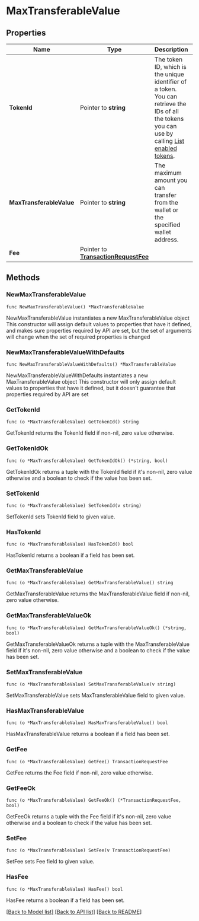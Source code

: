 # MaxTransferableValue

## Properties

Name | Type | Description | Notes
------------ | ------------- | ------------- | -------------
**TokenId** | Pointer to **string** | The token ID, which is the unique identifier of a token. You can retrieve the IDs of all the tokens you can use by calling [List enabled tokens](/v2/api-references/wallets/list-enabled-tokens). | [optional] 
**MaxTransferableValue** | Pointer to **string** | The maximum amount you can transfer from the wallet or the specified wallet address. | [optional] 
**Fee** | Pointer to [**TransactionRequestFee**](TransactionRequestFee.md) |  | [optional] 

## Methods

### NewMaxTransferableValue

`func NewMaxTransferableValue() *MaxTransferableValue`

NewMaxTransferableValue instantiates a new MaxTransferableValue object
This constructor will assign default values to properties that have it defined,
and makes sure properties required by API are set, but the set of arguments
will change when the set of required properties is changed

### NewMaxTransferableValueWithDefaults

`func NewMaxTransferableValueWithDefaults() *MaxTransferableValue`

NewMaxTransferableValueWithDefaults instantiates a new MaxTransferableValue object
This constructor will only assign default values to properties that have it defined,
but it doesn't guarantee that properties required by API are set

### GetTokenId

`func (o *MaxTransferableValue) GetTokenId() string`

GetTokenId returns the TokenId field if non-nil, zero value otherwise.

### GetTokenIdOk

`func (o *MaxTransferableValue) GetTokenIdOk() (*string, bool)`

GetTokenIdOk returns a tuple with the TokenId field if it's non-nil, zero value otherwise
and a boolean to check if the value has been set.

### SetTokenId

`func (o *MaxTransferableValue) SetTokenId(v string)`

SetTokenId sets TokenId field to given value.

### HasTokenId

`func (o *MaxTransferableValue) HasTokenId() bool`

HasTokenId returns a boolean if a field has been set.

### GetMaxTransferableValue

`func (o *MaxTransferableValue) GetMaxTransferableValue() string`

GetMaxTransferableValue returns the MaxTransferableValue field if non-nil, zero value otherwise.

### GetMaxTransferableValueOk

`func (o *MaxTransferableValue) GetMaxTransferableValueOk() (*string, bool)`

GetMaxTransferableValueOk returns a tuple with the MaxTransferableValue field if it's non-nil, zero value otherwise
and a boolean to check if the value has been set.

### SetMaxTransferableValue

`func (o *MaxTransferableValue) SetMaxTransferableValue(v string)`

SetMaxTransferableValue sets MaxTransferableValue field to given value.

### HasMaxTransferableValue

`func (o *MaxTransferableValue) HasMaxTransferableValue() bool`

HasMaxTransferableValue returns a boolean if a field has been set.

### GetFee

`func (o *MaxTransferableValue) GetFee() TransactionRequestFee`

GetFee returns the Fee field if non-nil, zero value otherwise.

### GetFeeOk

`func (o *MaxTransferableValue) GetFeeOk() (*TransactionRequestFee, bool)`

GetFeeOk returns a tuple with the Fee field if it's non-nil, zero value otherwise
and a boolean to check if the value has been set.

### SetFee

`func (o *MaxTransferableValue) SetFee(v TransactionRequestFee)`

SetFee sets Fee field to given value.

### HasFee

`func (o *MaxTransferableValue) HasFee() bool`

HasFee returns a boolean if a field has been set.


[[Back to Model list]](../README.md#documentation-for-models) [[Back to API list]](../README.md#documentation-for-api-endpoints) [[Back to README]](../README.md)


